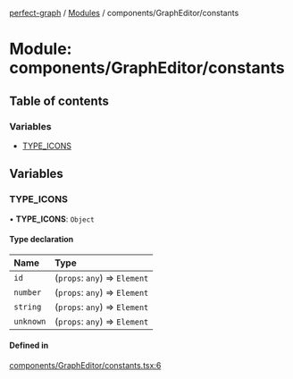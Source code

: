 [perfect-graph](../README.md) / [Modules](../modules.md) / components/GraphEditor/constants

# Module: components/GraphEditor/constants

## Table of contents

### Variables

- [TYPE\_ICONS](components_GraphEditor_constants.md#type_icons)

## Variables

### TYPE\_ICONS

• **TYPE\_ICONS**: `Object`

#### Type declaration

| Name | Type |
| :------ | :------ |
| `id` | (`props`: `any`) => `Element` |
| `number` | (`props`: `any`) => `Element` |
| `string` | (`props`: `any`) => `Element` |
| `unknown` | (`props`: `any`) => `Element` |

#### Defined in

[components/GraphEditor/constants.tsx:6](https://github.com/MaastrichtU-IDS/perfect-graph/blob/c07a48d/src/components/GraphEditor/constants.tsx#L6)
